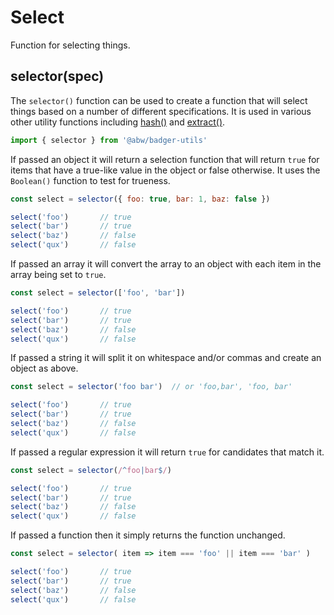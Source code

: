 # Select

Function for selecting things.

## selector(spec)

The `selector()` function can be used to create a function that will select
things based on a number of different specifications.  It is used in various
other utility functions including [hash()](manual/objects.html#hash-source--options-)
and [extract()](manual/objects.html#extract-object--keys--options-).

```js
import { selector } from '@abw/badger-utils'
```

If passed an object it will return a selection function that will return
`true` for items that have a true-like value in the object or false otherwise.
It uses the `Boolean()` function to test for trueness.

```js
const select = selector({ foo: true, bar: 1, baz: false })

select('foo')       // true
select('bar')       // true
select('baz')       // false
select('qux')       // false
```

If passed an array it will convert the array to an object with each item
in the array being set to `true`.

```js
const select = selector(['foo', 'bar'])

select('foo')       // true
select('bar')       // true
select('baz')       // false
select('qux')       // false
```

If passed a string it will split it on whitespace and/or commas and create
an object as above.

```js
const select = selector('foo bar')  // or 'foo,bar', 'foo, bar'

select('foo')       // true
select('bar')       // true
select('baz')       // false
select('qux')       // false
```

If passed a regular expression it will return `true` for candidates that match it.

```js
const select = selector(/^foo|bar$/)

select('foo')       // true
select('bar')       // true
select('baz')       // false
select('qux')       // false
```

If passed a function then it simply returns the function unchanged.

```js
const select = selector( item => item === 'foo' || item === 'bar' )

select('foo')       // true
select('bar')       // true
select('baz')       // false
select('qux')       // false
```



